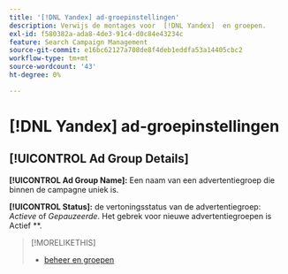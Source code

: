 ```yaml
---
title: '[!DNL Yandex] ad-groepinstellingen'
description: Verwijs de montages voor  [!DNL Yandex]  en groepen.
exl-id: f580382a-ada8-4de3-91c4-d0c84e43234c
feature: Search Campaign Management
source-git-commit: e16bc62127a708de8f4deb1eddfa53a14405cbc2
workflow-type: tm+mt
source-wordcount: '43'
ht-degree: 0%

---
```


# [!DNL Yandex] ad-groepinstellingen

## [!UICONTROL Ad Group Details]

**[!UICONTROL Ad Group Name]:** Een naam van een advertentiegroep die binnen de campagne uniek is.

**[!UICONTROL Status]:** de vertoningsstatus van de advertentiegroep: *Actieve* of *Gepauzeerde*. Het gebrek voor nieuwe advertentiegroepen is Actief **.

>[!MORELIKETHIS]
>
>* [ beheer en groepen ](/help/search-social-commerce/campaign-management/campaigns/ad-group-manage.md)
